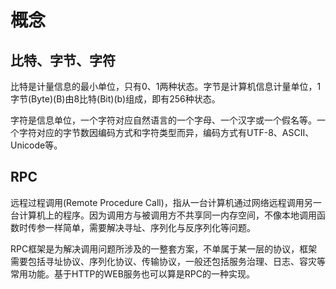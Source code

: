 # 概念

## 比特、字节、字符

比特是计量信息的最小单位，只有0、1两种状态。字节是计算机信息计量单位，1字节(Byte)(B)由8比特(Bit)(b)组成，即有256种状态。

字符是信息单位，一个字符对应自然语言的一个字母、一个汉字或一个假名等。一个字符对应的字节数因编码方式和字符类型而异，编码方式有UTF-8、ASCII、Unicode等。

## RPC

远程过程调用(Remote Procedure Call)，指从一台计算机通过网络远程调用另一台计算机上的程序。因为调用方与被调用方不共享同一内存空间，不像本地调用函数时传参一样简单，需要解决寻址、序列化与反序列化等问题。

RPC框架是为解决调用问题所涉及的一整套方案，不单属于某一层的协议，框架需要包括寻址协议、序列化协议、传输协议，一般还包括服务治理、日志、容灾等常用功能。基于HTTP的WEB服务也可以算是RPC的一种实现。